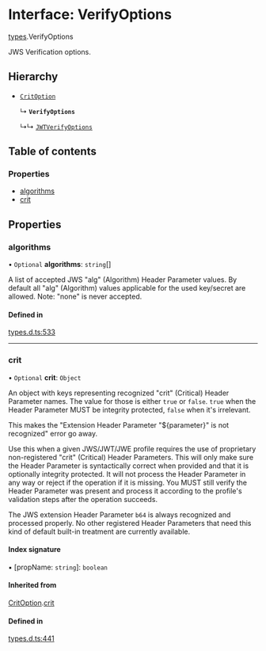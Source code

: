 # Interface: VerifyOptions

[types](../modules/types.md).VerifyOptions

JWS Verification options.

## Hierarchy

- [`CritOption`](types.CritOption.md)

  ↳ **`VerifyOptions`**

  ↳↳ [`JWTVerifyOptions`](jwt_verify.JWTVerifyOptions.md)

## Table of contents

### Properties

- [algorithms](types.VerifyOptions.md#algorithms)
- [crit](types.VerifyOptions.md#crit)

## Properties

### algorithms

• `Optional` **algorithms**: `string`[]

A list of accepted JWS "alg" (Algorithm) Header Parameter values.
By default all "alg" (Algorithm) values applicable for the used
key/secret are allowed. Note: "none" is never accepted.

#### Defined in

[types.d.ts:533](https://github.com/panva/jose/blob/v3.14.4/src/types.d.ts#L533)

___

### crit

• `Optional` **crit**: `Object`

An object with keys representing recognized "crit" (Critical) Header Parameter
names. The value for those is either `true` or `false`. `true` when the
Header Parameter MUST be integrity protected, `false` when it's irrelevant.

This makes the "Extension Header Parameter "${parameter}" is not recognized"
error go away.

Use this when a given JWS/JWT/JWE profile requires the use of proprietary
non-registered "crit" (Critical) Header Parameters. This will only make sure
the Header Parameter is syntactically correct when provided and that it is
optionally integrity protected. It will not process the Header Parameter in
any way or reject if the operation if it is missing. You MUST still
verify the Header Parameter was present and process it according to the
profile's validation steps after the operation succeeds.

The JWS extension Header Parameter `b64` is always recognized and processed
properly. No other registered Header Parameters that need this kind of
default built-in treatment are currently available.

#### Index signature

▪ [propName: `string`]: `boolean`

#### Inherited from

[CritOption](types.CritOption.md).[crit](types.CritOption.md#crit)

#### Defined in

[types.d.ts:441](https://github.com/panva/jose/blob/v3.14.4/src/types.d.ts#L441)
